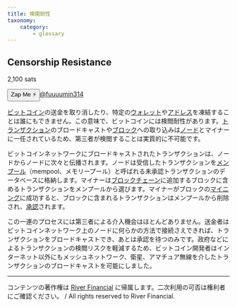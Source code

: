 ```yaml
---
title: 検閲耐性
taxonomy:
    category:
        - glossary
---
```


## Censorship Resistance
2,100 sats

<div><button class="zap-button" data-npub="npub1u3rz86hzjejkh54mg04u20sxe62ps3nhtqy987n6yqv6sx52uhjsnkn4se" data-relays="wss://relay.damus.io,wss://relay.snort.social,wss://nostr.wine,wss://relay.nostr.band">Zap Me ⚡</button><a href="https://twitter.com/fuuuumin314">@fuuuumin314</a></div>

[ビットコイン](https://lostinbitcoin.sakuraweb.com/glossary/bitcoin/)の送金を取り消したり、特定の[ウォレット](https://lostinbitcoin.sakuraweb.com/glossary/wallet/)や[アドレス](https://lostinbitcoin.sakuraweb.com/glossary/address/)を凍結することは誰にもできません。この意味で、ビットコインには検閲耐性があります。[トランザクション](https://lostinbitcoin.sakuraweb.com/glossary/transaction/)のブロードキャストや[ブロック](https://lostinbitcoin.sakuraweb.com/glossary/block/)への取り込みは[ノード](https://lostinbitcoin.sakuraweb.com/glossary/node/)とマイナーに一任されているため、第三者が検閲することは実質的に不可能です。

ビットコインネットワークにブロードキャストされたトランザクションは、ノードからノードに次々と伝播されます。ノードは受信したトランザクションを[メンプール](https://lostinbitcoin.sakuraweb.com/glossary/mempool/)（mempool、メモリープール）と呼ばれる未承認トランザクションのデータベースに格納します。マイナーは[ブロックチェーン](https://lostinbitcoin.sakuraweb.com/glossary/blockchain/)に追加するブロックに含めるトランザクションをメンプールから選びます。マイナーがブロックの[マイニング](https://lostinbitcoin.sakuraweb.com/glossary/mining/)に成功すると、ブロックに含まれるトランザクションはメンプールから削除され、[承認](https://lostinbitcoin.sakuraweb.com/glossary/confirmation/)されます。

この一連のプロセスには第三者による介入機会はほとんどありません。送金者はビットコインネットワーク上のノードに何らかの方法で接続さえできれば、トランザクションをブロードキャストでき、あとは承認を待つのみです。政府などによるトランザクションの検閲リスクを軽減するため、ビットコイン開発者はインターネット以外にもメッシュネットワーク、衛星、アマチュア無線を介したトランザクションのブロードキャストを可能にしました。

---
コンテンツの著作権は [River Financial](https://river.com/) に帰属します。二次利用の可否は権利者にご確認ください。 / All rights reserved to River Financial.
